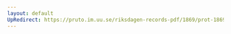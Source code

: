 ```yaml
---
layout: default
UpRedirect: https://pruto.im.uu.se/riksdagen-records-pdf/1869/prot-1869--fk--428.pdf
---
```

